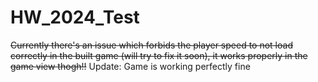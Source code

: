 # HW_2024_Test

~~Currently there's an issue which forbids the player speed to not load correctly in the built game (will try to fix it soon), it works properly in the game view thogh!!~~
Update: Game is working perfectly fine
